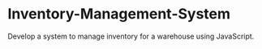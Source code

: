 # Inventory-Management-System
Develop a system to manage inventory for a warehouse using JavaScript.
